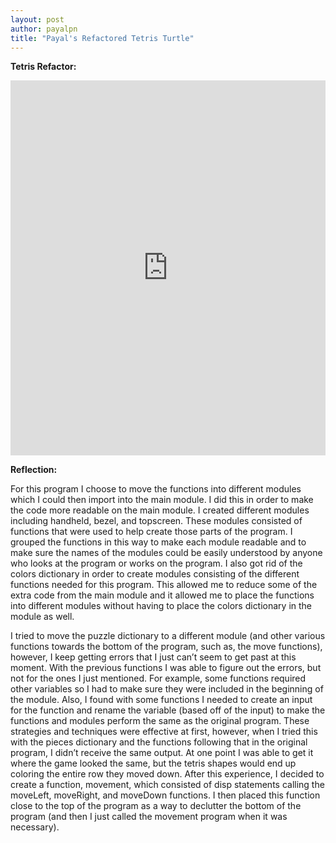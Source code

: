 ```yaml
---
layout: post
author: payalpn
title: "Payal's Refactored Tetris Turtle"
---
```


**Tetris Refactor:**

<iframe src="https://trinket.io/embed/python/bc1892eb7a" width="100%" height="600" frameborder="0" marginwidth="0" marginheight="0" allowfullscreen></iframe>


**Reflection:**

For this program I choose to move the functions into different modules which I could then import into the main module.  I did this in order to make the code more readable on the main module.  I created different modules including handheld, bezel, and topscreen.  These modules consisted of functions that were used to help create those parts of the program.  I grouped the functions in this way to make each module readable and to make sure the names of the modules could be easily understood by anyone who looks at the program or works on the program.  I also got rid of the colors dictionary in order to create modules consisting of the different functions needed for this program.  This allowed me to reduce some of the extra code from the main module and it allowed me to place the functions into different modules without having to place the colors dictionary in the module as well.  

I tried to move the puzzle dictionary to a different module (and other various functions towards the bottom of the program, such as, the move functions), however, I keep getting errors that I just can’t seem to get past at this moment.  With the previous functions I was able to figure out the errors, but not for the ones I just mentioned.  For example, some functions required other variables so I had to make sure they were included in the beginning of the module.  Also, I found with some functions I needed to create an input for the function and rename the variable (based off of the input) to make the functions and modules perform the same as the original program.  These strategies and techniques were effective at first, however, when I tried this with the pieces dictionary and the functions following that in the original program, I didn’t receive the same output.  At one point I was able to get it where the game looked the same, but the tetris shapes would end up coloring the entire row they moved down.  After this experience, I decided to create a function, movement, which consisted of disp statements calling the moveLeft, moveRight, and moveDown functions.  I then placed this function close to the top of the program as a way to declutter the bottom of the program (and then I just called the movement program when it was necessary).  
